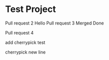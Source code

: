 # Test Project

Pull request 2
Hello
Pull request 3
Merged Done

Pull request 4

add cherrypick test

cherrypick new line